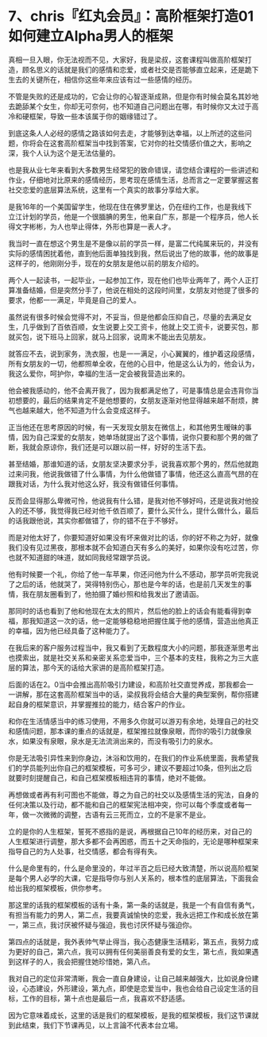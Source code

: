 # 7、chris『红丸会员』：高阶框架打造01如何建立Alpha男人的框架

真相一旦入眼，你无法视而不见，大家好，我是梁叔，这套课程叫做高阶框架打造，顾名思义的话就是我们的感情和恋爱，或者社交是否能够直立起来，还是跪下生去的关键所在，相信你这些年来应该有过一些感情的经历。

不管是失败的还是成功的，它会让你的心智逐渐成熟，但是你有时候会莫名其妙地去跪舔某个女生，你却无可奈何，也不知道自己问题出在哪，有时候你又太过于高冷和硬框架，导致一些本该属于你的姻缘错过了。

到底这条人人必经的感情之路该如何去走，才能够到达幸福，以上所述的这些问题，你将会在这套高阶框架当中找到答案，它对你的社交情感价值之大，影响之深，我个人认为这个是无法估量的。

也是我从业七年来看到大多数男生经常犯的致命错误，请您结合课程的一些讲述和作业，仔细地对比原来的感情经历，思考现在感情生活，总而言之一定要掌握这套社交恋爱的底层算法系统，这里有一个真实的故事分享给大家。

是我16年的一个美国留学生，他现在住在佛罗里达，仍在纽约工作，也是我线下立江计划的学员，他是一个很腼腆的男生，他来自广东，那是一个程序员，他人长得文字彬彬，为人也举止得体，外形也算是一表人才。

我当时一直在想这个男生是不是像以前的学员一样，是富二代纯属来玩的，并没有实际的感情困扰着他，直到他后面单独找到我，然后说出了他的故事，他的故事是这样子的，他刚刚分手，现在的女朋友是他以前的朋友介绍的。

两个人一起读书，一起毕业，一起参加工作，现在他们也毕业两年了，两个人正打算准备结婚，但是突然分手了，他说在相处的这段时间里，女朋友对他提了很多的要求，他都一一满足，毕竟是自己的爱人。

虽然说有很多时候会觉得不对，不妥当，但是他都会压抑自己，尽量的去满足女生，几乎做到了百依百顺，女生说要上交工资卡，他就上交工资卡，说要买包，那就买包，说下班马上回家，就马上回家，说周末不能出去见朋友。

就答应不去，说到家务，洗衣服，也是一一满足，小心翼翼的，维护着这段感情，所有女朋友的一切，他都照单全收，在他的心目中，他是这么认为的，他会认为，我这么爱你，呵护你，幸福的生活一定会被我营造出来的。

他会被我感动的，他不会离开我了，因为我都满足他了，可是事情总是会违背你当初想要的，最后的结果肯定不是他想要的，女朋友逐渐对他显得越来越不耐烦，脾气也越来越大，他不知道为什么会变成这样子。

正当他还在思考原因的时候，有一天发现女朋友在微信上，和其他男生暧昧的事情，因为自己深爱的女朋友，她单场就提出了这个事情，说你只要和那个男的做了断，我就会原谅你，我们还是可以跟以前一样，好好的生活下去。

甚至结婚，那谁知道的话，女朋友坚决要求分手，说我喜欢那个男的，然后他就跑过来问我，他说我做错了什么事情，为什么他做错了事情，他还这么直高气昂的在跟我对话，为什么我对他这么好，我没有做错任何事情。

反而会显得那么卑微可怜，他说我有什么错，是我对他不够好吗，还是说我对他投入的还不够，我觉得我已经对他千依百顺了，要什么买什么，提什么做什么，最后的话我跟他说，其实你都做错了，你的错不在于不够好。

而是对他太好了，你要知道好如果没有坏来做对比的话，你的好不称之为好，就像我们没有见过黑夜，那根本就不会知道白天有多么的美好，如果你没有吃过苦，你也就不知道甜的味道，就如同我经常跟学员说。

他有时候要一个礼，你给了他一车苹果，你还问他为什么不感动，那学员听完我说了之后的话，他就哭了，哭得特别伤心，那也是今年的话，也是前几天发生的事情，我在朋友圈看到了，他拍摄了婚纱照和给我发出了邀请函。

那同时的话也看到了他和他现在太太的照片，然后他的脸上的话会有能看得到幸福，那我知道这一次的话，他一定能够稳稳地把握住属于他的感情，营造出他真正的幸福，因为他已经具备了这种能力了。

在我后来的客户服务过程当中，我又看到了无数程度大小的问题，那我逐渐思考出也摸索出，就是社交关系和亲密关系恋爱当中，三个基本的支柱，我称之为三大底层的算法，那今天的话给大家讲的是高阶框架打造。

后面的话在2。0当中会推出高阶吸引力建设，和高阶社交直觉养成，那我都会一一讲解，那在这套高阶框架当中的话，梁叔我将会结合大量的典型案例，帮你搭建起自身的框架意识，并掌握推拉的能力，结合客户的作业。

和你在生活情感当中的练习使用，不用多久你就可以游刃有余地，处理自己的社交和感情问题，那本课的重点的话就是，框架推拉就像泉眼，而你的吸引力就像泉水，如果没有泉眼，泉水是无法流淌出来的，而没有吸引力的泉水。

你是无法吸引异性来到你身边，沐浴和饮用的，在我们的作业系统里面，我希望我们的学员能列出你自己的框架模板，可多可少，建议不要超过10条，但列出之后就要时刻提醒自己，和自己框架模板相违背的事情，绝对不能做。

再想做或者再有利可图也不能做，尊之为自己的社交以及感情生活的宪法，自身的任何决策以及行动，都不能和自己的框架宪法相冲突，你可以每个季度或者每一年，做一次微微的调整，古语有云三死而立，立的不是家不是业。

立的是你的人生框架，誓死不惑指的是说，再根据自己10年的经历来，对自己的人生框架进行调整，那大多都不会再困惑，而五十之天命指的，无论是哪种框架来指导自己的为人处事，社交情感，都会有得有失。

什么是命里有的，什么是命里没的，年过半百之后已经大致清楚，所以说高阶框架是每个男人必学的大课，它是指导你与别人关系的，根本性的底层算法，下面我会给出我的框架模板，供你参考。

那这里的话我的框架模板的话有十条，第一条的话就是，我是一个有自信有勇气，有担当有能力的男人，第二点，我要真诚愉快的恋爱，我永远把工作和成长放在第一，第三点，我讨厌被怀疑与强迫，我也讨厌怀疑与强迫你。

第四点的话就是，我外表帅气举止得当，我心态健康生活精彩，第五点，我努力成为更好的自己，第六点，我可以拥有任何美丽善良有爱的女生，第七点，我如果遇到这样子的人，我会把握住她珍惜她，第八点。

我对自己的定位非常清晰，我会一直自身建设，让自己越来越强大，比如说身份建设，心态建设，外形建设，第九点，即使是恋爱当中，我也会给自己设定生活的目标，工作的目标，第十点也是最后一点，我喜欢不舒适感。

因为它意味着成长，这里的话是我们的框架模板，是我的框架模板，我们这节课就到此结束，我们下节课再见，以上言論不代表本台立場。

